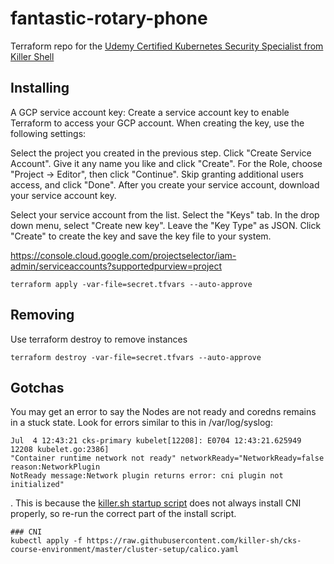# fantastic-rotary-phone

Terraform repo for the [Udemy Certified Kubernetes Security Specialist from Killer Shell](
https://www.udemy.com/course/certified-kubernetes-security-specialist/)


## Installing
A GCP service account key: Create a service account key to enable Terraform to access your GCP account. When creating the key, use the following settings:

Select the project you created in the previous step.
Click "Create Service Account".
Give it any name you like and click "Create".
For the Role, choose "Project -> Editor", then click "Continue".
Skip granting additional users access, and click "Done".
After you create your service account, download your service account key.

Select your service account from the list.
Select the "Keys" tab.
In the drop down menu, select "Create new key".
Leave the "Key Type" as JSON.
Click "Create" to create the key and save the key file to your system.

https://console.cloud.google.com/projectselector/iam-admin/serviceaccounts?supportedpurview=project


    terraform apply -var-file=secret.tfvars --auto-approve

## Removing

Use terraform destroy to remove instances

    terraform destroy -var-file=secret.tfvars --auto-approve

## Gotchas

You may get an error to say the Nodes are not ready and coredns remains in a stuck state.  Look for errors similar to this in /var/log/syslog:

```
Jul  4 12:43:21 cks-primary kubelet[12208]: E0704 12:43:21.625949   12208 kubelet.go:2386] 
"Container runtime network not ready" networkReady="NetworkReady=false reason:NetworkPlugin
NotReady message:Network plugin returns error: cni plugin not initialized"
```

. This is because the [killer.sh startup script](https://raw.githubusercontent.com/killer-sh/cks-course-environment/master/cluster-setup/latest/install_master.sh) does not always install CNI properly, so re-run the correct part of the install script.

```
### CNI
kubectl apply -f https://raw.githubusercontent.com/killer-sh/cks-course-environment/master/cluster-setup/calico.yaml
```
